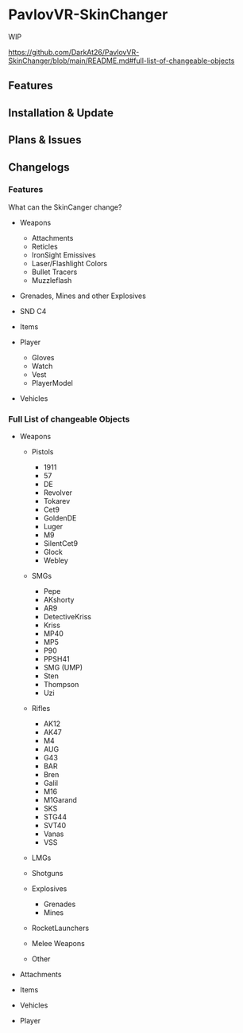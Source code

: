 # PavlovVR-SkinChanger
WIP

https://github.com/DarkAt26/PavlovVR-SkinChanger/blob/main/README.md#full-list-of-changeable-objects
## Features
## Installation & Update
## Plans & Issues
## Changelogs


### Features
What can the SkinCanger change?
- Weapons
  - Attachments
  - Reticles
  - IronSight Emissives
  - Laser/Flashlight Colors
  - Bullet Tracers
  - Muzzleflash

- Grenades, Mines and other Explosives

- SND C4

- Items

- Player
  - Gloves
  - Watch
  - Vest
  - PlayerModel

- Vehicles

### Full List of changeable Objects
  - Weapons
    - Pistols
      - 1911
      - 57
      - DE
      - Revolver
      - Tokarev
      - Cet9
      - GoldenDE
      - Luger
      - M9
      - SilentCet9
      - Glock
      - Webley
    
    - SMGs
      - Pepe
      - AKshorty
      - AR9
      - DetectiveKriss
      - Kriss
      - MP40
      - MP5
      - P90
      - PPSH41
      - SMG (UMP)
      - Sten
      - Thompson
      - Uzi
      
    - Rifles
      - AK12
      - AK47
      - M4
      - AUG
      - G43
      - BAR
      - Bren
      - Galil
      - M16
      - M1Garand
      - SKS
      - STG44
      - SVT40
      - Vanas
      - VSS
      
    - LMGs
    - Shotguns
    - Explosives
      - Grenades
      - Mines
    - RocketLaunchers
    - Melee Weapons
    - Other
  
  - Attachments
  
  - Items
  
  - Vehicles
  
  - Player
  
